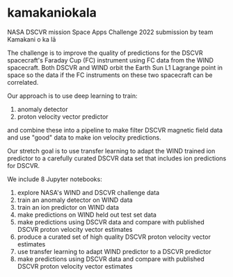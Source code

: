 # kamakaniokala
NASA DSCVR mission Space Apps Challenge 2022 submission by team Kamakani o ka lā

The challenge is to improve the quality of predictions for the DSCVR spacecraft's Faraday Cup (FC) instrument using
FC data from the WIND spacecraft. Both DSCVR and WIND orbit the Earth Sun L1 Lagrange point in space so the data
if the FC instruments on these two spacecraft can be correlated.

Our approach is to use deep learning to train:
1. anomaly detector
1. proton velocity vector predictor

and combine these into a pipeline to make filter DSCVR magnetic field data and use "good" data to make ion velocity predictions.

Our stretch goal is to use transfer learning to adapt the WIND trained ion predictor to a carefully curated DSCVR data set that includes ion predictions for DSCVR.

We include 8 Jupyter notebooks:
1. explore NASA's WIND and DSCVR challenge data
2. train an anomaly detector on WIND data
3. train an ion predictor on WIND data
4. make predictions on WIND held out test set data 
5. make predictions using DSCVR data and compare with published DSCVR proton velocity vector estimates
6. produce a curated set of high quality DSCVR proton velocity vector estimates
7. use transfer learning to adapt WIND predictor to a DSCVR predictor
8. make predictions using DSCVR data and compare with published DSCVR proton velocity vector estimates
